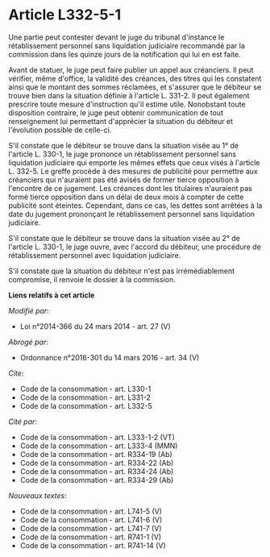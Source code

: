# Article L332-5-1

Une partie peut contester devant le juge du tribunal d'instance le rétablissement personnel sans liquidation judiciaire
recommandé par la commission dans les quinze jours de la notification qui lui en est faite. 

Avant de statuer, le juge peut faire publier un appel aux créanciers. Il peut vérifier, même d'office, la validité des
créances, des titres qui les constatent ainsi que le montant des sommes réclamées, et s'assurer que le débiteur se trouve
bien dans la situation définie à l'article L. 331-2. Il peut également prescrire toute mesure d'instruction qu'il estime
utile. Nonobstant toute disposition contraire, le juge peut obtenir communication de tout renseignement lui permettant
d'apprécier la situation du débiteur et l'évolution possible de celle-ci.

S'il constate que le débiteur se trouve dans la situation visée au 1° de l'article L. 330-1, le juge prononce un
rétablissement personnel sans liquidation judiciaire qui emporte les mêmes effets que ceux visés à l'article L. 332-5. Le
greffe procède à des mesures de publicité pour permettre aux créanciers qui n'auraient pas été avisés de former tierce
opposition à l'encontre de ce jugement. Les créances dont les titulaires n'auraient pas formé tierce opposition dans un délai
de deux mois à compter de cette publicité sont éteintes. Cependant, dans ce cas, les dettes sont arrêtées à la date du
jugement prononçant le rétablissement personnel sans liquidation judiciaire.

S'il constate que le débiteur se trouve dans la situation visée au 2° de l'article L. 330-1, le juge ouvre, avec l'accord du
débiteur, une procédure de rétablissement personnel avec liquidation judiciaire.

S'il constate que la situation du débiteur n'est pas irrémédiablement compromise, il renvoie le dossier à la commission.

**Liens relatifs à cet article**

_Modifié par_:

  - Loi n°2014-366 du 24 mars 2014 - art. 27 (V)

_Abrogé par_:

  - Ordonnance n°2016-301 du 14 mars 2016 - art. 34 (V)

_Cite_:

  - Code de la consommation - art. L330-1
  - Code de la consommation - art. L331-2
  - Code de la consommation - art. L332-5

_Cité par_:

  - Code de la consommation - art. L333-1-2 (VT)
  - Code de la consommation - art. L333-4 (MMN)
  - Code de la consommation - art. R334-19 (Ab)
  - Code de la consommation - art. R334-22 (Ab)
  - Code de la consommation - art. R334-24 (Ab)
  - Code de la consommation - art. R334-29 (Ab)

_Nouveaux textes_:

  - Code de la consommation - art. L741-5 (V)
  - Code de la consommation - art. L741-6 (V)
  - Code de la consommation - art. L741-7 (V)
  - Code de la consommation - art. R741-1 (V)
  - Code de la consommation - art. R741-14 (V)
